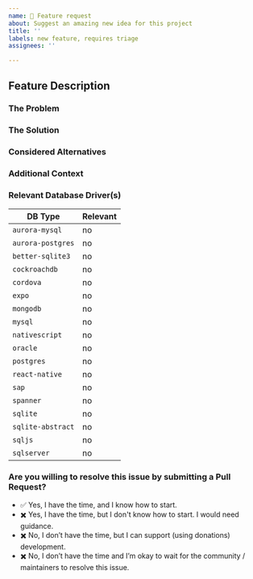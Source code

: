 ```yaml
---
name: 🌈 Feature request
about: Suggest an amazing new idea for this project
title: ''
labels: new feature, requires triage
assignees: ''

---
```


<!--
  Please follow the template.  If you don't, your issue may be closed.

  Have a question?  This is the TypeORM issue tracker - and not the right place
  for general support or questions.  Instead, check the "Support" Documentation
  on the best places to ask questions!

  https://github.com/typeorm/typeorm/blob/master/docs/support.md
-->

## Feature Description

### The Problem

<!--
  A clear and concise description of what the problem is, and
  why it needs to be implemented as a new feature for TypeORM.

  For example, "I'm always frustrated when ..."

  Why should this be a part of TypeORM?
-->


### The Solution

<!--
  A clear and concise description of what you want to happen.

  How can the requested feature be used to approach the problem it's supposed to solve?
-->


### Considered Alternatives

<!--
  A clear and concise description of any alternative solutions
  or features you've considered.

  If any workaround exists to the best of your knowledge, include it here.
-->


### Additional Context

<!--
  Add any other context about the feature request here.
-->


### Relevant Database Driver(s)

<!-- Put "yes" instead of "no" to your issue's relevant databases -->

| DB Type           | Relevant      |
|-------------------| ---           |
| `aurora-mysql`    | no            |
| `aurora-postgres` | no            |
| `better-sqlite3`  | no            |
| `cockroachdb`     | no            |
| `cordova`         | no            |
| `expo`            | no            |
| `mongodb`         | no            |
| `mysql`           | no            |
| `nativescript`    | no            |
| `oracle`          | no            |
| `postgres`        | no            |
| `react-native`    | no            |
| `sap`             | no            |
| `spanner`         | no            |
| `sqlite`          | no            |
| `sqlite-abstract` | no            |
| `sqljs`           | no            |
| `sqlserver`       | no            |


### Are you willing to resolve this issue by submitting a Pull Request?

<!-- Put "✅" (:white_check_mark:) to one of these options, left "✖️" (:heavy_multiplication_x:) others: -->

 - ✅ Yes, I have the time, and I know how to start.
 - ✖️ Yes, I have the time, but I don't know how to start. I would need guidance.
 - ✖️ No, I don’t have the time, but I can support (using donations) development.
 - ✖️ No, I don’t have the time and I’m okay to wait for the community / maintainers to resolve this issue.


<!--
  Remember that first-time contributors are welcome! 🙌
  👋 Have a great day and thank you for the feature request!
-->
